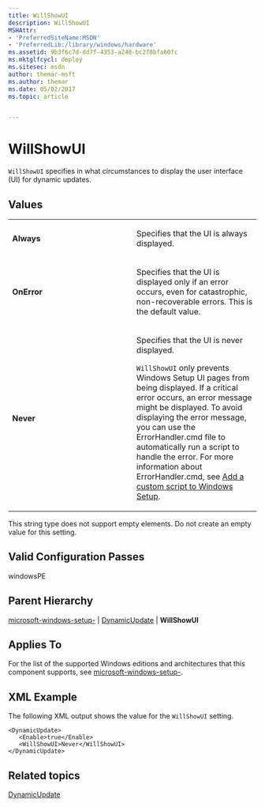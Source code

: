 ```yaml
---
title: WillShowUI
description: WillShowUI
MSHAttr:
- 'PreferredSiteName:MSDN'
- 'PreferredLib:/library/windows/hardware'
ms.assetid: 9b3f6c7d-dd7f-4353-a248-bc2f8bfa60fc
ms.mktglfcycl: deploy
ms.sitesec: msdn
author: themar-msft
ms.author: themar
ms.date: 05/02/2017
ms.topic: article


---
```


# WillShowUI


`WillShowUI` specifies in what circumstances to display the user interface (UI) for dynamic updates.

## Values


<table>
<colgroup>
<col width="50%" />
<col width="50%" />
</colgroup>
<tbody>
<tr class="odd">
<td><p><strong>Always</strong></p></td>
<td><p>Specifies that the UI is always displayed.</p></td>
</tr>
<tr class="even">
<td><p><strong>OnError</strong></p></td>
<td><p>Specifies that the UI is displayed only if an error occurs, even for catastrophic, non-recoverable errors. This is the default value.</p></td>
</tr>
<tr class="odd">
<td><p><strong>Never</strong></p></td>
<td><p>Specifies that the UI is never displayed.</p>
<p><code>WillShowUI</code> only prevents Windows Setup UI pages from being displayed. If a critical error occurs, an error message might be displayed. To avoid displaying the error message, you can use the ErrorHandler.cmd file to automatically run a script to handle the error. For more information about ErrorHandler.cmd, see <a href="https://docs.microsoft.com/en-us/windows-hardware/manufacture/desktop/add-a-custom-script-to-windows-setup" data-raw-source="[Add a custom script to Windows Setup](https://docs.microsoft.com/en-us/windows-hardware/manufacture/desktop/add-a-custom-script-to-windows-setup)">Add a custom script to Windows Setup</a>.</p></td>
</tr>
</tbody>
</table>

 

This string type does not support empty elements. Do not create an empty value for this setting.

## Valid Configuration Passes


windowsPE

## Parent Hierarchy


[microsoft-windows-setup-](microsoft-windows-setup.md) | [DynamicUpdate](microsoft-windows-setup-dynamicupdate.md) | **WillShowUI**

## Applies To


For the list of the supported Windows editions and architectures that this component supports, see [microsoft-windows-setup-](microsoft-windows-setup.md).

## XML Example


The following XML output shows the value for the `WillShowUI` setting.

```
<DynamicUpdate>
   <Enable>true</Enable>
   <WillShowUI>Never</WillShowUI>
</DynamicUpdate>
```

## Related topics


[DynamicUpdate](microsoft-windows-setup-dynamicupdate.md)

 

 







